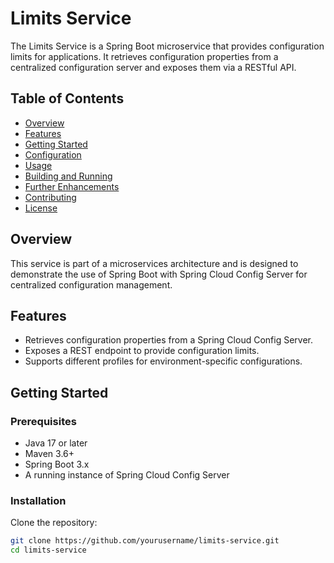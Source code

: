 # Limits Service

The Limits Service is a Spring Boot microservice that provides configuration limits for applications. It retrieves configuration properties from a centralized configuration server and exposes them via a RESTful API.

## Table of Contents

- [Overview](#overview)
- [Features](#features)
- [Getting Started](#getting-started)
- [Configuration](#configuration)
- [Usage](#usage)
- [Building and Running](#building-and-running)
- [Further Enhancements](#further-enhancements)
- [Contributing](#contributing)
- [License](#license)

## Overview

This service is part of a microservices architecture and is designed to demonstrate the use of Spring Boot with Spring Cloud Config Server for centralized configuration management.

## Features

- Retrieves configuration properties from a Spring Cloud Config Server.
- Exposes a REST endpoint to provide configuration limits.
- Supports different profiles for environment-specific configurations.

## Getting Started

### Prerequisites

- Java 17 or later
- Maven 3.6+
- Spring Boot 3.x
- A running instance of Spring Cloud Config Server

### Installation

Clone the repository:

```bash
git clone https://github.com/yourusername/limits-service.git
cd limits-service
